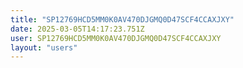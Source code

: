 ```yaml
---
title: "SP12769HCD5MM0K0AV470DJGMQ0D47SCF4CCAXJXY"
date: 2025-03-05T14:17:23.751Z
user: SP12769HCD5MM0K0AV470DJGMQ0D47SCF4CCAXJXY
layout: "users"
---
```

    